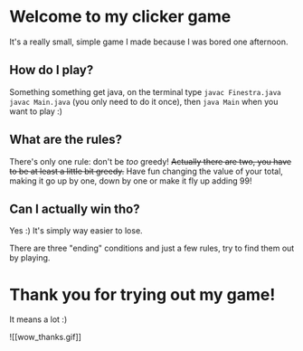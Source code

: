 # Welcome to my clicker game

It's a really small, simple game I made because I was bored one afternoon.

## How do I play?

Something something get java, on the terminal type 
```javac Finestra.java``` 
```javac Main.java```
(you only need to do it once), then 
```java Main```
when you want to play :)

## What are the rules?

There's only one rule: don't be *too* greedy!
~~Actually there are two, you have to be at least a little bit greedy.~~
Have fun changing the value of your total, making it go up by one, down by one or make it fly up adding 99!

## Can I actually win tho?

Yes :)
It's simply way easier to lose.

There are three "ending" conditions and just a few rules, try to find them out by playing.

# Thank you for trying out my game!
It means a lot :)

![[wow_thanks.gif]]
